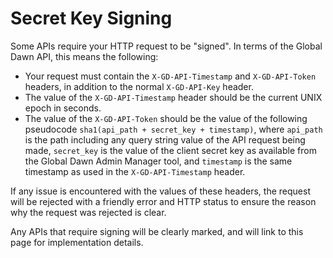 # Secret Key Signing

Some APIs require your HTTP request to be "signed". In terms of the Global Dawn API, this means the following:

* Your request must contain the `X-GD-API-Timestamp` and `X-GD-API-Token` headers, in addition to the normal `X-GD-API-Key` header.
* The value of the `X-GD-API-Timestamp` header should be the current UNIX epoch in seconds.
* The value of the `X-GD-API-Token` should be the value of the following pseudocode `sha1(api_path + secret_key + timestamp)`, where `api_path` is the path including any query string value of the API request being made, `secret_key` is the value of the client secret key as available from the Global Dawn Admin Manager tool, and `timestamp` is the same timestamp as used in the `X-GD-API-Timestamp` header.

If any issue is encountered with the values of these headers, the request will be rejected with a friendly error and HTTP status to ensure the reason why the request was rejected is clear.

Any APIs that require signing will be clearly marked, and will link to this page for implementation details.
